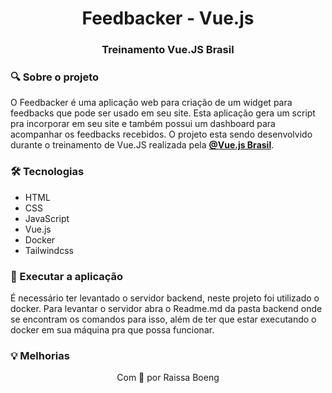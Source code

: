 <h1 align="center">Feedbacker - Vue.js</h1>
<h3 align="center"> Treinamento Vue.JS Brasil </h3>

### :mag: Sobre o projeto

O Feedbacker é uma aplicação web para criação de um widget para feedbacks que pode ser usado em seu site. Esta aplicação gera um script pra incorporar em seu site e também possui um dashboard para acompanhar os feedbacks recebidos. O projeto esta sendo desenvolvido durante o treinamento de Vue.JS realizada pela **[@Vue.js Brasil](https://github.com/vuejs-br)**.

### 🛠️ Tecnologias

- HTML
- CSS
- JavaScript
- Vue.js
- Docker
- Tailwindcss

### :key: Executar a aplicação

É necessário ter levantado o servidor backend, neste projeto foi utilizado o docker.
Para levantar o servidor abra o Readme.md da pasta backend onde se encontram os comandos para isso, além de ter que estar executando o docker em sua máquina pra que possa funcionar.

### :bulb: Melhorias

<p align="center">Com 💜 por Raissa Boeng</p>
